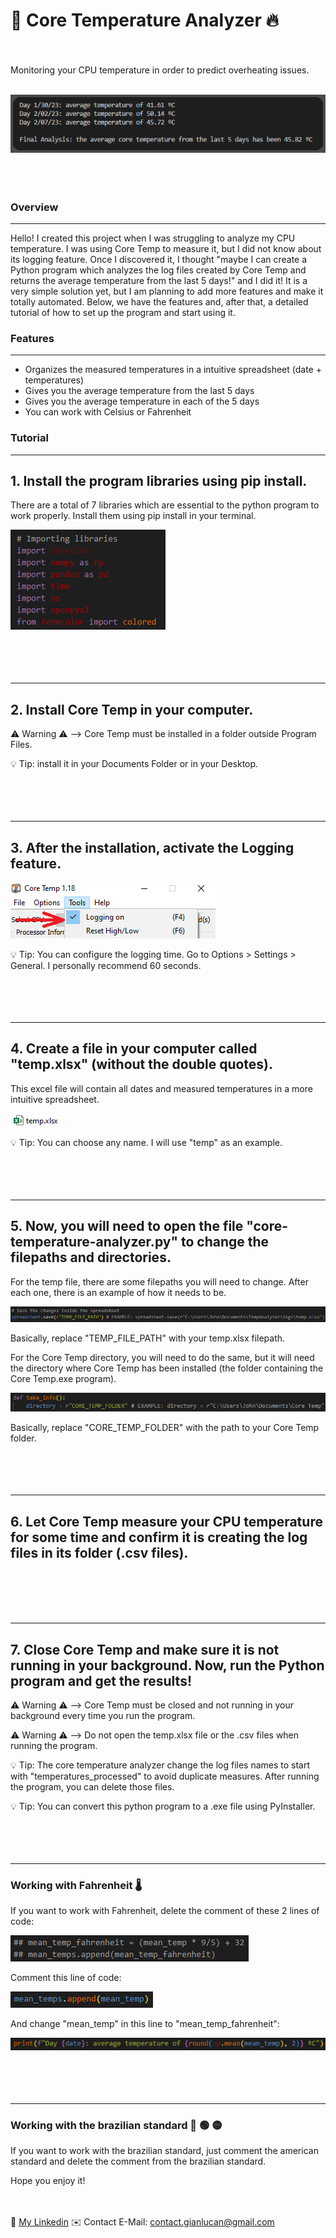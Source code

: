 # 🧊 **Core Temperature Analyzer** 🔥
<br></br>
Monitoring your CPU temperature in order to predict overheating issues.
<br></br>

![Result](/images/0.png)
<br></br>
<br></br>
  
### Overview
***
Hello! I created this project when I was struggling to analyze my CPU temperature. I was using Core Temp to measure it, but I did not know about its logging feature. Once I
discovered it, I thought "maybe I can create a Python program which analyzes the log files created by Core Temp and returns the average temperature from the last 5 days!" and I did it! It is a very simple solution yet, but I am planning to add more features and make it totally automated. Below, we have the features and, after that, a detailed tutorial
of how to set up the program and start using it.



### Features
***
- Organizes the measured temperatures in a intuitive spreadsheet (date + temperatures)
- Gives you the average temperature from the last 5 days
- Gives you the average temperature in each of the 5 days
- You can work with Celsius or Fahrenheit



### Tutorial
***  
## 1. **Install the program libraries using pip install.**  
  
There are a total of 7 libraries which are essential to the python program to work properly. Install them using pip install in your terminal.  
  
![Libraries](/images/6.png)  
<br></br>
<br></br>

***  
## 2. **Install Core Temp in your computer.**  
  
⚠️ Warning ⚠️ --> Core Temp must be installed in a folder outside Program Files. 
   
💡 Tip: install it in your Documents Folder or in your Desktop.  
<br></br>
<br></br>

***  
## 3. **After the installation, activate the Logging feature.**  
  
![Logging](/images/2.png)  
  
💡 Tip: You can configure the logging time. Go to Options > Settings > General. I personally recommend 60 seconds.  
<br></br>
<br></br>

***  
## 4. **Create a file in your computer called "temp.xlsx" (without the double quotes).**  
  
This excel file will contain all dates and measured temperatures in a more intuitive spreadsheet.  
  
![Temp](/images/3.png)  
  
💡 Tip: You can choose any name. I will use "temp" as an example.     
<br></br>
<br></br>
  
***  
## 5. **Now, you will need to open the file "core-temperature-analyzer.py" to change the filepaths and directories.**  
  

For the temp file, there are some filepaths you will need to change. After each one, there is an example of how it needs to be.  
  
![TempDir](/images/4.png)  
  
Basically, replace "TEMP_FILE_PATH" with your temp.xlsx filepath.  
  
  
    
   
For the Core Temp directory, you will need to do the same, but it will need the directory where Core Temp has been installed (the folder containing the Core Temp.exe program).  
  
![CoreTempDir](/images/5.png)  
  
Basically, replace "CORE_TEMP_FOLDER" with the path to your Core Temp folder.  
<br></br>
<br></br>
  
***  
## 6. **Let Core Temp measure your CPU temperature for some time and confirm it is creating the log files in its folder (.csv files).**  
  
<br></br>
<br></br>
  
***  
## 7. **Close Core Temp and make sure it is not running in your background. Now, run the Python program and get the results!**   
   
⚠️ Warning ⚠️ --> Core Temp must be closed and not running in your background every time you run the program.  
  
⚠️ Warning ⚠️ --> Do not open the temp.xlsx file or the .csv files when running the program.  
  


💡 Tip: The core temperature analyzer change the log files names to start with "temperatures_processed" to avoid duplicate measures. After running the program, you can delete those files.   
  
💡 Tip: You can convert this python program to a .exe file using PyInstaller.  
<br></br>
<br></br>
   
***
### **Working with Fahrenheit** 🌡️     
  
If you want to work with Fahrenheit, delete the comment of these 2 lines of code: 
  
![Comment1](/images/7.png) 
   
Comment this line of code:    
  
![Comment2](/images/8.png)   
   
And change "mean_temp" in this line to "mean_temp_fahrenheit":  
  
![Fahrenheit](/images/9.png)  
<br></br>
<br></br>
  
***
### **Working with the brazilian standard** 🔵 🟢 🟡     
  
If you want to work with the brazilian standard, just comment the american standard and delete the comment from the brazilian standard. 
   
Hope you enjoy it!  
<br></br>

🎫 [My Linkedin](https://linkedin.com/in/gianluca-nunes)
✉️ Contact E-Mail: contact.gianlucan@gmail.com 


